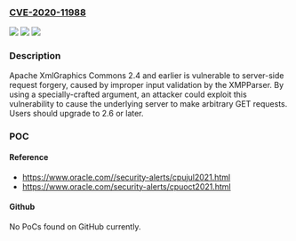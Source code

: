 ### [CVE-2020-11988](https://cve.mitre.org/cgi-bin/cvename.cgi?name=CVE-2020-11988)
![](https://img.shields.io/static/v1?label=Product&message=Apache%20XmlGraphics%20Commons&color=blue)
![](https://img.shields.io/static/v1?label=Version&message=Apache%20XmlGraphics%20Commons%3C%202.6%20&color=brighgreen)
![](https://img.shields.io/static/v1?label=Vulnerability&message=Information%20Disclosure&color=brighgreen)

### Description

Apache XmlGraphics Commons 2.4 and earlier is vulnerable to server-side request forgery, caused by improper input validation by the XMPParser. By using a specially-crafted argument, an attacker could exploit this vulnerability to cause the underlying server to make arbitrary GET requests. Users should upgrade to 2.6 or later.

### POC

#### Reference
- https://www.oracle.com//security-alerts/cpujul2021.html
- https://www.oracle.com/security-alerts/cpuoct2021.html

#### Github
No PoCs found on GitHub currently.

